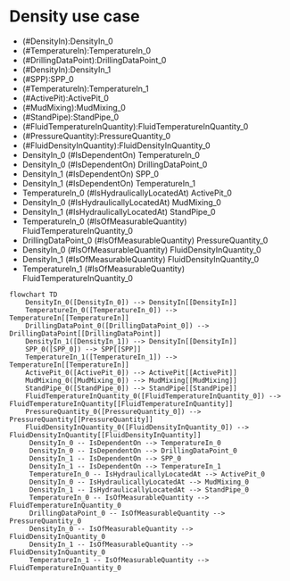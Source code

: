 # Density use case
- (#DensityIn):DensityIn_0
- (#TemperatureIn):TemperatureIn_0
- (#DrillingDataPoint):DrillingDataPoint_0
- (#DensityIn):DensityIn_1
- (#SPP):SPP_0
- (#TemperatureIn):TemperatureIn_1
- (#ActivePit):ActivePit_0
- (#MudMixing):MudMixing_0
- (#StandPipe):StandPipe_0
- (#FluidTemperatureInQuantity):FluidTemperatureInQuantity_0
- (#PressureQuantity):PressureQuantity_0
- (#FluidDensityInQuantity):FluidDensityInQuantity_0
- DensityIn_0 (#IsDependentOn) TemperatureIn_0
- DensityIn_0 (#IsDependentOn) DrillingDataPoint_0
- DensityIn_1 (#IsDependentOn) SPP_0
- DensityIn_1 (#IsDependentOn) TemperatureIn_1
- TemperatureIn_0 (#IsHydraulicallyLocatedAt) ActivePit_0
- DensityIn_0 (#IsHydraulicallyLocatedAt) MudMixing_0
- DensityIn_1 (#IsHydraulicallyLocatedAt) StandPipe_0
- TemperatureIn_0 (#IsOfMeasurableQuantity) FluidTemperatureInQuantity_0
- DrillingDataPoint_0 (#IsOfMeasurableQuantity) PressureQuantity_0
- DensityIn_0 (#IsOfMeasurableQuantity) FluidDensityInQuantity_0
- DensityIn_1 (#IsOfMeasurableQuantity) FluidDensityInQuantity_0
- TemperatureIn_1 (#IsOfMeasurableQuantity) FluidTemperatureInQuantity_0
```mermaid
flowchart TD
	DensityIn_0([DensityIn_0]) --> DensityIn[[DensityIn]]
	TemperatureIn_0([TemperatureIn_0]) --> TemperatureIn[[TemperatureIn]]
	DrillingDataPoint_0([DrillingDataPoint_0]) --> DrillingDataPoint[[DrillingDataPoint]]
	DensityIn_1([DensityIn_1]) --> DensityIn[[DensityIn]]
	SPP_0([SPP_0]) --> SPP[[SPP]]
	TemperatureIn_1([TemperatureIn_1]) --> TemperatureIn[[TemperatureIn]]
	ActivePit_0([ActivePit_0]) --> ActivePit[[ActivePit]]
	MudMixing_0([MudMixing_0]) --> MudMixing[[MudMixing]]
	StandPipe_0([StandPipe_0]) --> StandPipe[[StandPipe]]
	FluidTemperatureInQuantity_0([FluidTemperatureInQuantity_0]) --> FluidTemperatureInQuantity[[FluidTemperatureInQuantity]]
	PressureQuantity_0([PressureQuantity_0]) --> PressureQuantity[[PressureQuantity]]
	FluidDensityInQuantity_0([FluidDensityInQuantity_0]) --> FluidDensityInQuantity[[FluidDensityInQuantity]]
	 DensityIn_0 -- IsDependentOn --> TemperatureIn_0 
	 DensityIn_0 -- IsDependentOn --> DrillingDataPoint_0 
	 DensityIn_1 -- IsDependentOn --> SPP_0 
	 DensityIn_1 -- IsDependentOn --> TemperatureIn_1 
	 TemperatureIn_0 -- IsHydraulicallyLocatedAt --> ActivePit_0 
	 DensityIn_0 -- IsHydraulicallyLocatedAt --> MudMixing_0 
	 DensityIn_1 -- IsHydraulicallyLocatedAt --> StandPipe_0 
	 TemperatureIn_0 -- IsOfMeasurableQuantity --> FluidTemperatureInQuantity_0 
	 DrillingDataPoint_0 -- IsOfMeasurableQuantity --> PressureQuantity_0 
	 DensityIn_0 -- IsOfMeasurableQuantity --> FluidDensityInQuantity_0 
	 DensityIn_1 -- IsOfMeasurableQuantity --> FluidDensityInQuantity_0 
	 TemperatureIn_1 -- IsOfMeasurableQuantity --> FluidTemperatureInQuantity_0 
```

